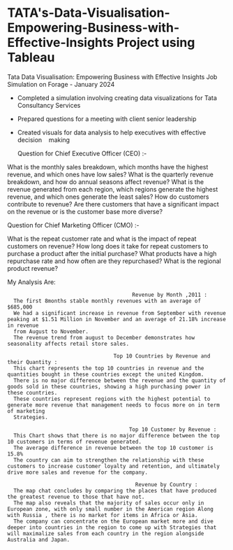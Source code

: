 # TATA's-Data-Visualisation-Empowering-Business-with-Effective-Insights Project using Tableau
Tata Data Visualisation: Empowering Business with Effective Insights Job
Simulation on Forage - January 2024

 * Completed a simulation involving creating data visualizations for Tata
   Consultancy Services
 * Prepared questions for a meeting with client senior leadership
 * Created visuals for data analysis to help executives with effective decision
   making

   Question for Chief Executive Officer (CEO) :-

What is the monthly sales breakdown, which months have the highest revenue, and which ones have low sales?
What is the quarterly revenue breakdown, and how do annual seasons affect revenue?
What is the revenue generated from each region, which regions generate the highest revenue, and which ones generate the least sales?
How do customers contribute to revenue? Are there customers that have a significant impact on the revenue or is the customer base more diverse?

Question for Chief Marketing Officer (CMO) :-

What is the repeat customer rate and what is the impact of repeat customers on revenue?
How long does it take for repeat customers to purchase a product after the initial purchase? 
What products have a high repurchase rate and how often are they repurchased?
What is the regional product revenue?

My Analysis Are:

                                            Revenue by Month ,2011 : 
      The first 8months stable monthly revenues with an average of $685,000
      We had a significant increase in revenue from September with revenue peaking at $1.51 Million in November and an average of 21.18% increase in revenue 
      from August to November.
      The revenue trend from august to December demonstrates how seasonality affects retail store sales.

                                      Top 10 Countries by Revenue and their Quantity :
      This chart represents the top 10 countries in revenue and the quantities bought in these countries except the united Kingdom.
      There is no major difference between the revenue and the quantity of goods sold in these countries, showing a high purchasing power in these countries.
      These countries represent regions with the highest potential to generate more revenue that management needs to focus more on in term of marketing 
      Strategies.
      
                                           Top 10 Customer by Revenue : 
      This Chart shows that there is no major difference between the top 10 customers in terms of revenue generated.
      The average difference in revenue between the top 10 customer is 15.8%
      The country can aim to strengthen the relationship with these customers to increase customer loyalty and retention, and ultimately drive more sales and revenue for the company. 

                                             Revenue by Country :
      The map chat concludes by comparing the places that have produced the greatest revenue to those that have not.
      The map also reveals that the majority of sales occur only in European zone, with only small number in the American region Along with Russia , there is no market for items in Africa or Asia.
      The company can concentrate on the European market more and dive deeper into countries in the region to come up with Strategies that will maximalize sales from each country in the region alongside Australia and Japan.
